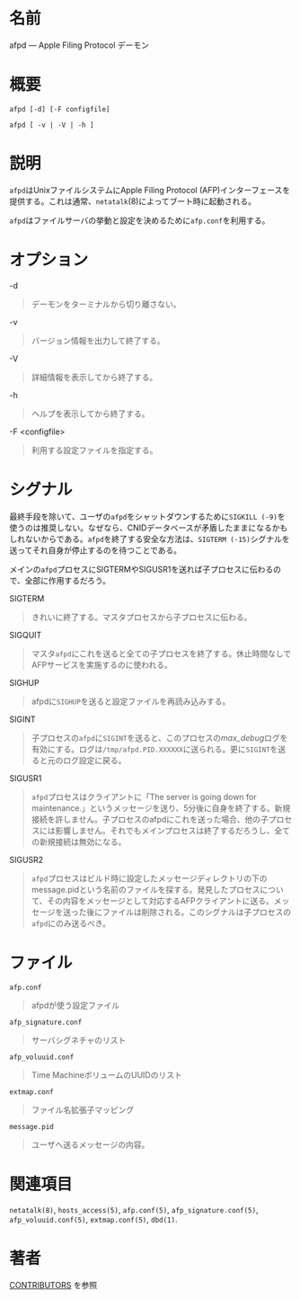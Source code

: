 # 名前

afpd — Apple Filing Protocol デーモン

# 概要

`afpd [-d] [-F configfile]`

`afpd [ -v | -V | -h ]`

# 説明

`afpd`はUnixファイルシステムにApple Filing Protocol
(AFP)インターフェースを提供する。これは通常、`netatalk`(8)によってブート時に起動される。

`afpd`はファイルサーバの挙動と設定を決めるために`afp.conf`を利用する。

# オプション

-d

> デーモンをターミナルから切り離さない。

-v

> バージョン情報を出力して終了する。

-V

> 詳細情報を表示してから終了する。

-h

> ヘルプを表示してから終了する。

-F \<configfile\>

> 利用する設定ファイルを指定する。

# シグナル

最終手段を除いて、ユーザの`afpd`をシャットダウンするために`SIGKILL
(-9)`を使うのは推奨しない。なぜなら、CNIDデータベースが矛盾したままになるかもしれないからである。`afpd`を終了する安全な方法は、`SIGTERM
(-15)`シグナルを送ってそれ自身が停止するのを待つことである。

メインの`afpd`プロセスにSIGTERMやSIGUSR1を送れば子プロセスに伝わるので、全部に作用するだろう。

SIGTERM

> きれいに終了する。マスタプロセスから子プロセスに伝わる。

SIGQUIT

> マスタ`afpd`にこれを送ると全ての子プロセスを終了する。休止時間なしでAFPサービスを実施するのに使われる。

SIGHUP

> afpdに`SIGHUP`を送ると設定ファイルを再読み込みする。

SIGINT

> 子プロセスの`afpd`に`SIGINT`を送ると、このプロセスの*max_debug*ログを有効にする。ログは`/tmp/afpd.PID.XXXXXX`に送られる。更に`SIGINT`を送ると元のログ設定に戻る。

SIGUSR1

> `afpd`プロセスはクライアントに「The server is going down for
maintenance.」というメッセージを送り、5分後に自身を終了する。新規接続を許しません。子プロセスのafpdにこれを送った場合、他の子プロセスには影響しません。それでもメインプロセスは終了するだろうし、全ての新規接続は無効になる。

SIGUSR2

> `afpd`プロセスはビルド時に設定したメッセージディレクトリの下のmessage.pidという名前のファイルを探する。発見したプロセスについて、その内容をメッセージとして対応するAFPクライアントに送る。メッセージを送った後にファイルは削除される。このシグナルは子プロセスの`afpd`にのみ送るべき。

# ファイル

`afp.conf`

> afpdが使う設定ファイル

`afp_signature.conf`

> サーバシグネチャのリスト

`afp_voluuid.conf`

> Time MachineボリュームのUUIDのリスト

`extmap.conf`

> ファイル名拡張子マッピング

`message.pid`

> ユーザへ送るメッセージの内容。

# 関連項目

`netatalk(8)`, `hosts_access(5)`, `afp.conf(5)`, `afp_signature.conf(5)`,
`afp_voluuid.conf(5)`, `extmap.conf(5)`, `dbd(1)`.

# 著者

[CONTRIBUTORS](https://netatalk.io/contributors) を参照
